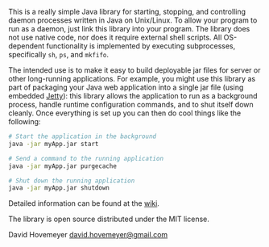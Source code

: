 This is a really simple Java library for starting, stopping, and controlling
daemon processes written in Java on Unix/Linux.  To allow your program
to run as a daemon, just link this library into your program.
The library does not use native code, nor does it require external
shell scripts.  All OS-dependent functionality is implemented by executing
subprocesses, specifically `sh`, `ps`, and `mkfifo`.

The intended use is to make it easy to build deployable jar files
for server or other long-running applications.  For example, you might
use this library as part of packaging your Java web application into a single
jar file (using embedded [Jetty](http://www.eclipse.org/jetty/)): this library
allows the application to run as a background process, handle runtime
configuration commands, and to shut itself down cleanly.  Once everything
is set up you can then do cool things like the following:

```bash
# Start the application in the background
java -jar myApp.jar start

# Send a command to the running application
java -jar myApp.jar purgecache

# Shut down the running application
java -jar myApp.jar shutdown
```

Detailed information can be found at the [wiki](https://github.com/daveho/Daemon/wiki).

The library is open source distributed under the MIT license.

David Hovemeyer <david.hovemeyer@gmail.com>
